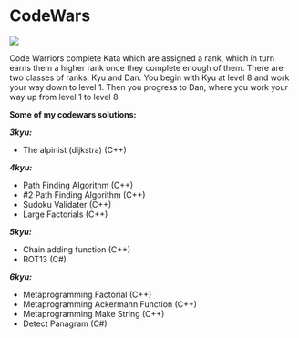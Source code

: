 # CodeWars
![](https://www.codewars.com/users/MacW/badges/large)

Code Warriors complete Kata which are assigned a rank, which in turn earns them a higher rank once they complete enough of them. There are two classes of ranks, Kyu and Dan. You begin with Kyu at level 8 and work your way down to level 1. Then you progress to Dan, where you work your way up from level 1 to level 8.

**Some of my codewars solutions:** 

***3kyu:***
- The alpinist (dijkstra) (C++)

***4kyu:***
- Path Finding Algorithm (C++)
- #2 Path Finding Algorithm (C++)
- Sudoku Validater (C++)
- Large Factorials (C++)

***5kyu:***
- Chain adding function (C++)
- ROT13 (C#)

***6kyu:***
- Metaprogramming Factorial (C++)
- Metaprogramming Ackermann Function (C++)
- Metaprogramming Make String (C++)
- Detect Panagram (C#)
